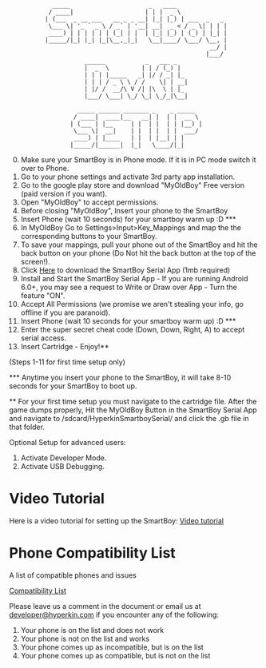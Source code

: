                 _____                      _   ____              
               / ____|                    | | |  _ \             
              | (___  _ __ ___   __ _ _ __| |_| |_) | ___  _   _ 
               \___ \| '_ ` _ \ / _` | '__| __|  _ < / _ \| | | |
               ____) | | | | | | (_| | |  | |_| |_) | (_) | |_| |
              |_____/|_| |_| |_|\__,_|_|   \__|____/ \___/ \__, |
                                                            __/ |
                                                           |___/ 
                         ______           _   ___ _   
                         |  _  \         | | / (_) |  
                         | | | |_____   _| |/ / _| |_ 
                         | | | / _ \ \ / /    \| | __|
                         | |/ /  __/\ V /| |\  \ | |_ 
                         |___/ \___| \_/ \_| \_/_|\__|

                       _____ ______ _______ _    _ _____  
                      / ____|  ____|__   __| |  | |  __ \ 
                     | (___ | |__     | |  | |  | | |__) |
                      \___ \|  __|    | |  | |  | |  ___/ 
                      ____) | |____   | |  | |__| | |     
                     |_____/|______|  |_|   \____/|_| 





0. Make sure your SmartBoy is in Phone mode. If it is in PC mode switch it over to Phone.
1. Go to your phone settings and activate 3rd party app installation.
2. Go to the google play store and download "MyOldBoy" Free version (paid version if you want).
3. Open "MyOldBoy" to accept permissions.
4. Before closing "MyOldBoy", Insert your phone to the SmartBoy
5. Insert Phone (wait 10 seconds) for your smartboy warm up :D ***
6. In MyOldBoy Go to Settings>Input>Key_Mappings and map the the corresponding buttons to your SmartBoy.
7. To save your mappings, pull your phone out of the SmartBoy and hit the back button on your phone (Do Not hit the back button at the top of the screen!).
8. Click <a href="http://www.hyperkin.com/smartboy-app-release.apk">Here</a> to download the SmartBoy Serial App (1mb required)
9. Install and Start the SmartBoy Serial App - If you are running Android 6.0+, you may see a request to Write or Draw over App - Turn the feature "ON".
10. Accept All Permissions (we promise we aren't stealing your info, go offline if you are paranoid).
11. Insert Phone (wait 10 seconds for your smartboy warm up) :D ***
12. Enter the super secret cheat code (Down, Down, Right, A) to accept serial access.
13. Insert Cartridge - Enjoy!**

(Steps 1-11 for first time setup only)


*** Anytime you insert your phone to the SmartBoy, it will take 8-10 seconds for your SmartBoy to boot up.

** For your first time setup you must navigate to the cartridge file. After the game dumps properly, Hit the MyOldBoy Button in the SmartBoy Serial App
and navigate to /sdcard/HyperkinSmartboySerial/ and click the .gb file in that folder.

Optional Setup for advanced users:

1. Activate Developer Mode.
2. Activate USB Debugging.

# Video Tutorial
Here is a video tutorial for setting up the SmartBoy: [Video tutorial](https://www.youtube.com/watch?v=9ot1vmfi4qQ)

# Phone Compatibility List
A list of compatible phones and issues

[Compatibility List](https://docs.google.com/document/d/1XF1tO0vAtlcG2t23A63z2srj40gNsawvsPZfbeccP3c/edit?usp=sharing)

Please leave us a comment in the document or email us at developer@hyperkin.com if you encounter any of the following:

1. Your phone is on the list and does not work
2. Your phone is not on the list and works
3. Your phone comes up as incompatible, but is on the list
4. Your phone comes up as compatible, but is not on the list

